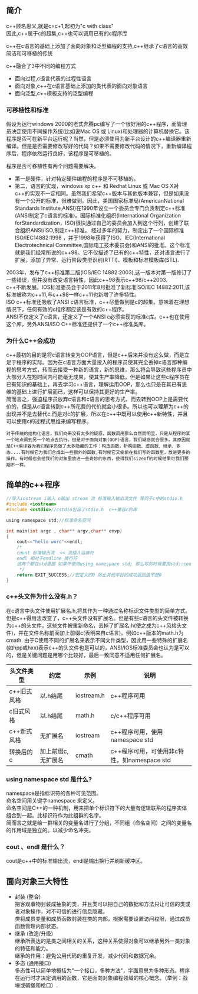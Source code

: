 <!-- 2023年09月20日 -->
## 简介
c++顾名思义,就是c=c+1,起初为"c with class"  
因此,c++属于c的超集,c++也可以调用已有的c程序库

c++在c语言的基础上添加了面向对象和泛型编程的支持,c++继承了c语言的高效简洁和可移植的传统  

c++融合了3中不同的编程方式
- 面向过程,c语言代表的过程性语言
- 面向对象,c++在c语言基础上添加的类代表的面向对象语言
- 面向泛型,c++模板支持的泛型编程

### 可移植性和标准
假设为运行windows 2000的老式奔腾pc编写了一个很好用的c++程序，而管理员决定使用不同操作系统(比如说Mac OS 或 Linux)和处理器的计算机替换它。该程序是否可在新平台运行呢？当然，但是必须使用为新平台设计的c++编译器重新编译。但是是否需要修改写好的代码？如果不需要修改代码的情况下，重新编译程序后，程序依然运行良好，该程序是可移植的。

程序是否可移植性有两个问题需要解决。
- 第一是硬件，针对特定硬件编程的程序是不可移植的。
- 第二，语言的实现，windows xp c++ 和 Redhat Linux 或 Mac OS X对c++的实现不一定相同。虽然我们希望c++版本与其他版本兼容，但是如果没有一个公开的标准，很难做到。因此，美国国家标准局(AmericanNational Standards Institute,ANSI)在1990年设立一个委员会专门负责制定c++标准(ANSI制定了c语言的标准)。国际标准化组织(International Organization forStandardization，ISO)很快通过自己的委员会加入到这个行列，创建了联合组织ANSI/ISO,制定c++标准。
经过多年的努力，制定出了一个国际标准ISO/IEC14882:1998 ，并于1998年获得了ISO、IEC(International Electrotechnical Committee,国际电工技术委员会)和ANSI的批准。这个标准就是我们经常所说的c++98。它不仅描述了已有的c++特性，还对语言进行了扩展，添加了异常、运行阶段类型识别(RTTI)、模板和标准模板库(STL).

2003年，发布了c++标准第二版(IOS/IEC 14882:2003),这一版本对第一版修订了一些错误，但并没有改变语言特性，因此c++98表示c++98/c++2003.  
c++不断发展。IOS标准委员会于2011年8月批准了新标准ISO/IEC 14882:2011,该标准被称为c++11,与c++98一样c++11也新增了许多特性。  
ISO c++标准还吸收了ANSI c语言标准，c++尽量做到是c的超集。意味着在理想情况下，任何有效的c程序都应该是有效的c++程序。  
ANSI不仅定义了c语言，还定义了一个ANSI c必须实现的标准c库。c++也在使用这个库，另外ANSI/ISO C++标准还提供了一个c++标准类库。 
### 为什么C++会成功
c++最初的目的是将c语言转变为OOP语言，但是c++后来并没有这么做，而是立足于程序的实际。因为在c语言方面大量投入的程序员使其完全丢掉c语言那种编程的思考方式，转而去接受一种新的语言，新的思维，那么将会导致这些程序员中大部分人在短时间内可能毫无成果，使其生产率降低。但是如果让这些c程序员在已有知识的基础上，再去学习c++语言，理解运用OOP，那么也只是在其已有思维的基础上进行扩展而已，这样可以保持其更好的生产率。  
简而言之，强迫程序员放弃c语言和c语言的思考方式，而去转到OOP上是需要代价的，但是从c语言转到c++所花费的代价就会小很多。所以也可以理解为c++的出现并不是去替代c,而是对c的扩展，所以在c++中既可以使用c++新特性，并且可以使用c的过程式思维来编写程序。   

    对于传统的结构化语言，我们向来没有太多的疑惑，函数调用那么自然而明显，只是从程序的某一个地点调到另一个地点去执行。但是对于面向对象(OOP)语言，我们疑惑就会很多。其原因就是C++编译器为我们程序员做了太多隐藏的工作：构造函数，析构函数、虚函数、继承、多态....有时候它为我们合成出一些额外的函数,有时候它又偷偷在我们写的函数里，放进更多的操作。有时候也会给我们的对象里放进一些奇妙的东西，使得我们sizeof的时候结果可我们预期不一样。

## 简单的c++程序
```c
//导入iostream i输入 o输出 stream 流 标准输入输出流文件 等同于c中的stdio.h
#include <iostream>
#include <cstdio>//cstdio包容了stdio.h  c++兼容c的库

using namespace std;//标准命名空间

int main(int argc , char** argv,char** envp)
{
    cout<<"hello word"<<endl;
    /* 
    count 标准输出流  << 流插入运算符
    endl 相对于endline 换行符 
    这两个都在std里面 如果不使用using namespace std; 那么写的时候要用std::cout和std::endl
     */
    return EXIT_SUCCESS;//宏定义的0 防止其他平台的成功返回值不是0
}
```

### c++头文件为什么没有.h？
在c语言中头文件使用扩展名.h,将其作为一种通过名称标识文件类型的简单方式。但是c++得用法改变了，c++头文件没有扩展名。但是有些c语言的头文件被转换为c++的头文件，这些文件被重新命名，丢掉了扩展名.h(使之成为c++风格头文件)，并在文件名称前面加上前缀c(表明来自c语言)。例如c++版本的math.h为cmath.
由于C使用不同的扩展名来表示不同文件类型，因此用一些特殊的扩展名(如hpp或hxx)表示c++的头文件也是可以的，ANSI/IOS标准委员会也认为是可以的，但是关键问题是用哪个比较好，最后一致同意不适用任何扩展名。

| 头文件类型  | 约定               | 示例       | 说明                                        |
| ----------- | ------------------ | ---------- | ------------------------------------------- |
| c++旧式风格 | 以.h结尾           | iostream.h | c++程序可用                                 |
| c旧式风格   | 以.h结尾           | math.h     | c/c++程序可用                               |
| c++新式风格 | 无扩展名           | iostream   | c++程序可用，使用namespace std              |
| 转换后的c   | 加上前缀c,无扩展名 | cmath      | c++程序可用，可使用非c特性，如namespace std |

### using namespace std 是什么?
namespace是指标识符的各种可见范围。  
命名空间用关键字namespace 来定义。  
命名空间是C++的一种机制，用来把单个标识符下的大量有逻辑联系的程序实体组合到一起。此标识符作为此组群的名字。  
简而言之就是给一群相关的变量名进行了分组，不同组（命名空间）之间的变量名的作用域是独立的。以减少命名冲突。
### cout 、endl 是什么？
cout是c++中的标准输出流，endl是输出换行并刷新缓冲区。

## 面向对象三大特性
- 封装 (整合)  
把客观事物封装成抽象的类，并且类可以把自己的数据和方法只让可信的类或者对象操作，对不可信的进行信息隐藏。  
类将成员变量和成员函数封装在类的内部，根据需要设置访问权限，通过成员函数管理内部状态。
- 继承 (改造/升级)  
继承所表达的是类之间相关的关系，这种关系使得对象可以继承另外一类对象的特征和能力。   
继承的作用：避免公用代码的重复开发，减少代码和数据冗余。
- 多态 (通用接口)  
多态性可以简单地概括为"一个接口，多种方法"，字面意思为多种形态。程序在运行时才决定调用的函数，它是面向对象编程领域的核心概念。（举例：战壕或碉堡和枪口）.